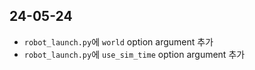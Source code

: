 ## 24-05-24
- `robot_launch.py`에 `world` option argument 추가
- `robot_launch.py`에 `use_sim_time` option argument 추가
